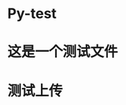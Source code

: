 <!--
 * @Author: your name
 * @Date: 2022-03-28 16:14:51
 * @LastEditTime: 2022-03-28 16:17:37
 * @LastEditors: Please set LastEditors
 * @Description: 打开koroFileHeader查看配置 进行设置: https://github.com/OBKoro1/koro1FileHeader/wiki/%E9%85%8D%E7%BD%AE
 * @FilePath: \sssd:\python-student\Py-test\Py-test\README.md
-->

# Py-test

# 这是一个测试文件

# 测试上传
